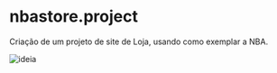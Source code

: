 # nbastore.project
Criação de um projeto de site de Loja, usando como exemplar a NBA.

<img scr="nbastore.project/nbaproject.png" alt="ideia">

